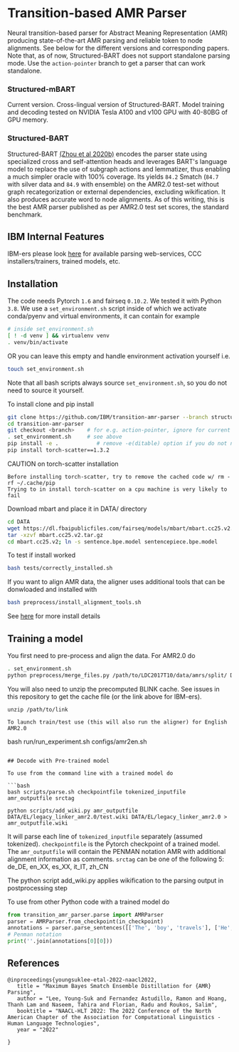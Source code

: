 Transition-based AMR Parser
============================

Neural transition-based parser for Abstract Meaning Representation (AMR) producing state-of-the-art AMR parsing and reliable token to node alignments. See below for the different versions and corresponding papers. Note that, as of now, Structured-BART does not support standalone parsing mode. Use the `action-pointer` branch to get a parser that can work standalone.

### Structured-mBART

Current version. Cross-lingual version of Structured-BART. Model
training and decoding tested on NVIDIA Tesla A100 and v100 GPU with
40-80BG of GPU memory.

### Structured-BART 

Structured-BART [(Zhou et al 2020b)](https://openreview.net/forum?id=qjDQCHLXCNj) encodes the parser state using specialized cross and self-attention heads and leverages BART's language model to replace the use of subgraph actions and lemmatizer, thus enabling a much simpler oracle with 100% coverage. Its yields `84.2` Smatch (`84.7` with silver data and `84.9` with ensemble) on the AMR2.0 test-set without graph recategorization or external dependencies, excluding wikification. It also produces accurate word to node alignments. As of this writing, this is the best AMR parser published as per AMR2.0 test set scores, the standard benchmark.

## IBM Internal Features

IBM-ers please look [here](https://github.ibm.com/mnlp/transition-amr-parser/wiki) for available parsing web-services, CCC installers/trainers, trained models, etc. 

## Installation

The code needs Pytorch `1.6` and fairseq `0.10.2`. We tested it with Python `3.8`. We use a `set_environment.sh` script inside of which we activate conda/pyenv and virtual environments, it can contain for example 

```bash
# inside set_environment.sh
[ ! -d venv ] && virtualenv venv
. venv/bin/activate
```
OR you can leave this empty and handle environment activation yourself i.e.

```bash
touch set_environment.sh
```

Note that all bash scripts always source `set_environment.sh`, so you do not need to source it yourself.

To install clone and pip install

```bash
git clone https://github.com/IBM/transition-amr-parser --branch structured-mbart -s structured-mbart
cd transition-amr-parser
git checkout <branch>    # for e.g. action-pointer, ignore for current version
. set_environment.sh     # see above
pip install -e .            # remove -e(ditable) option if you do not need to modifiy the source code
pip install torch-scatter==1.3.2
```

CAUTION on torch-scatter installation

```
Before installing torch-scatter, try to remove the cached code w/ rm -rf ~/.cache/pip
Trying to in install torch-scatter on a cpu machine is very likely to fail
```

Download mbart and place it in DATA/ directory
```bash
cd DATA
wget https://dl.fbaipublicfiles.com/fairseq/models/mbart/mbart.cc25.v2.tar.gz;
tar -xzvf mbart.cc25.v2.tar.gz
cd mbart.cc25.v2; ln -s sentence.bpe.model sentencepiece.bpe.model
```

To test if install worked
```bash
bash tests/correctly_installed.sh
```

If you want to align AMR data, the aligner uses additional tools that can be donwloaded and installed with

```bash
bash preprocess/install_alignment_tools.sh
```

See [here](scripts/README.md#install-details) for more install details

## Training a model

You first need to pre-process and align the data. For AMR2.0 do

```bash
. set_environment.sh
python preprocess/merge_files.py /path/to/LDC2017T10/data/amrs/split/ DATA/AMR2.0/corpora/
```

You will also need to unzip the precomputed BLINK cache. See issues in this repository to get the cache file (or the link above for IBM-ers).

```
unzip /path/to/link

To launch train/test use (this will also run the aligner) for English AMR2.0

```
bash run/run_experiment.sh configs/amr2en.sh
```

## Decode with Pre-trained model

To use from the command line with a trained model do

```bash
bash scripts/parse.sh checkpointfile tokenized_inputfile amr_outputfile srctag

python scripts/add_wiki.py amr_outputfile DATA/EL/legacy_linker_amr2.0/test.wiki DATA/EL/legacy_linker_amr2.0 > amr_outputfile.wiki
```

It will parse each line of `tokenized_inputfile` separately (assumed tokenized).
`checkpointfile` is the Pytorch checkpoint of a trained model. The `amr_outputfile`
will contain the PENMAN notation AMR with additional alignment information as
comments. `srctag` can be one of the following 5: de_DE, en_XX, es_XX, it_IT, zh_CN

The python script add_wiki.py applies wikification to the parsing output in postprocessing step

To use from other Python code with a trained model do

```python
from transition_amr_parser.parse import AMRParser
parser = AMRParser.from_checkpoint(in_checkpoint)
annotations = parser.parse_sentences([['The', 'boy', 'travels'], ['He', 'visits', 'places']])
# Penman notation
print(''.join(annotations[0][0]))
```

## References

```
@inproceedings{youngsuklee-etal-2022-naacl2022,
   title = "Maximum Bayes Smatch Ensemble Distillation for {AMR} Parsing",
   author = "Lee, Young-Suk and Fernandez Astudillo, Ramon and Hoang, Thanh Lam and Naseem, Tahira and Florian, Radu and Roukos, Salim",
   booktitle = "NAACL-HLT 2022: The 2022 Conference of the North American Chapter of the Association for Computational Linguistics - Human Language Technologies",
   year = "2022"

}
```
